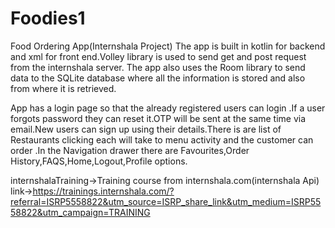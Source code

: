 # Foodies1
Food Ordering App(Internshala Project)
The app is built in kotlin for backend and xml for front end.Volley library is used to send get and post request from the internshala server. The app also uses the Room library to send data to the SQLite database where all the information is stored and also from where it is retrieved.

App has a login page so that the already registered users can login .If a user forgots password they can reset it.OTP will be sent at the same time via email.New users can sign up using their details.There is are list of Restaurants clicking each will take to menu activity and the customer can order .In the Navigation drawer there are Favourites,Order History,FAQS,Home,Logout,Profile options.

internshalaTraining->Training course from internshala.com(internshala Api) link->https://trainings.internshala.com/?referral=ISRP5558822&utm_source=ISRP_share_link&utm_medium=ISRP5558822&utm_campaign=TRAINING
